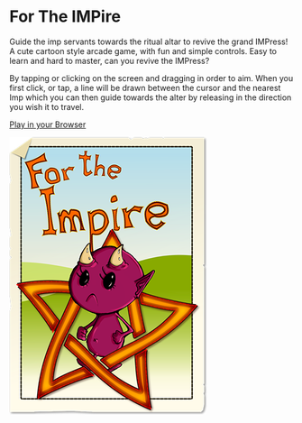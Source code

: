 # For The IMPire
Guide the imp servants towards the ritual altar to revive the grand IMPress! A cute cartoon style arcade game, with fun and simple controls. Easy to learn and hard to master, can you revive the IMPress?

By tapping or clicking on the screen and dragging in order to aim. When you first click, or tap, a line will be drawn between the cursor and the nearest Imp which you can then guide towards the alter by releasing in the direction you wish it to travel.

[Play in your Browser](http://impire.jondeaves.me/)

![For the IMPire](documentation/front.png)

